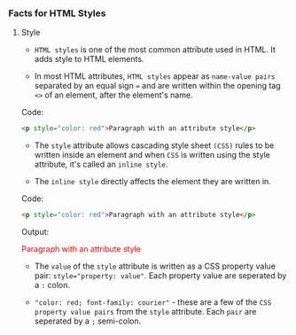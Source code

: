 ### Facts for HTML Styles

1. Style 

    - `HTML styles` is one of the most common attribute used in HTML. It adds style to HTML elements.

    - In most HTML attributes, `HTML styles` appear as `name-value pairs` separated by an equal sign `=` and are written within the opening tag `<>` of an element, after the element's name.

    Code:
    ```html
    <p style="color: red">Paragraph with an attribute style</p>

    ```

     - The `style` attribute allows cascading style sheet `(CSS)` rules to be written inside an element and when `CSS` is written using the style attribute, it's called an `inline style`. 

    - The `inline style` directly affects the element they are written in. 

    Code:
    ```html
    <p style="color: red">Paragraph with an attribute style</p>

    ```
    Output:

    <p style="color: red">Paragraph with an attribute style</p>

    - The `value` of the `style` attribute is written as a CSS property value pair: `style="property: value"`. Each property value are seperated by a `:` colon. 

    - `"color: red; font-family: courier"` -  these are a few of the `CSS property value pairs` from the `style` attribute. Each `pair` are seperated by a `;` semi-colon. 



     

   